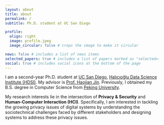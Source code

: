 ```yaml
---
layout: about
title: about
permalink: /
subtitle: Ph.D. student at UC San Diego

profile:
  align: right
  image: profile.jpeg
  image_circular: false # crops the image to make it circular

news: false # includes a list of news items
selected_papers: true # includes a list of papers marked as "selected={true}"
social: true # includes social icons at the bottom of the page
---
```


I am a second-year Ph.D. student at <a href="https://ucsd.edu">UC San Diego</a>, <a href="https://datascience.ucsd.edu/">Halıcıoğlu Data Science Institute (HDSI)</a>. My advisor is  <a href="https://haojianj.in">Prof. Haojian Jin</a>. Previously, I obtained my B.S. degree in Computer Science from <a href="https://english.pku.edu.cn">Peking University</a>.

My research interests lie in the intersection of <b>Privacy & Security</b> and <b>Human-Computer Interaction (HCI)</b>. Specifically, I am interested in tackling the growing privacy issues of digital systems by understanding the sociotechnical challenges faced by different stakeholders and designing systems to address these privacy issues.